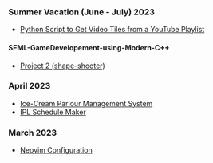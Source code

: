 ### Summer Vacation (June - July) 2023

  <!-- - []() -->
  <!-- - [Computer Networkng]() -->
<!-- - [CS50's Introduction to Artificial Intelligence using Python]() -->
<!-- - [Devops]() -->
<!-- - [DWM Rice]() -->
<!-- - [Python and Django]() -->
<!-- - [Bash Scripting and Developer Tools]() -->

- [Python Script to Get Video Tiles from a YouTube Playlist](./Misc/youtubeScript.py)

#### SFML-GameDevelopement-using-Modern-C++

<!-- - [Project 1]() -->

- [Project 2 (shape-shooter)](https://github.com/gautamsahil1947/shape-shooter)

<!-- - [Project 3]() -->
<!-- - []() -->
<!-- - []() -->
<!-- - []() -->
<!-- - [Golf Game]() -->

### April 2023

- [Ice-Cream Parlour Management System](https://github.com/gautamsahil1947/icecream-parlour-management-system)
- [IPL Schedule Maker](https://github.com/gautamsahil1947/icecream-parlour-management-system)

### March 2023

- [Neovim Configuration](https://github.com/gautamsahil1947/nvim)
